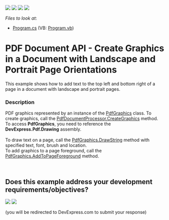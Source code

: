 <!-- default badges list -->
![](https://img.shields.io/endpoint?url=https://codecentral.devexpress.com/api/v1/VersionRange/128595418/17.1.3%2B)
[![](https://img.shields.io/badge/Open_in_DevExpress_Support_Center-FF7200?style=flat-square&logo=DevExpress&logoColor=white)](https://supportcenter.devexpress.com/ticket/details/T383767)
[![](https://img.shields.io/badge/📖_How_to_use_DevExpress_Examples-e9f6fc?style=flat-square)](https://docs.devexpress.com/GeneralInformation/403183)
[![](https://img.shields.io/badge/💬_Leave_Feedback-feecdd?style=flat-square)](#does-this-example-address-your-development-requirementsobjectives)
<!-- default badges end -->
<!-- default file list -->
*Files to look at*:

* [Program.cs](./CS/CreateGraphics/Program.cs) (VB: [Program.vb](./VB/CreateGraphics/Program.vb))
<!-- default file list end -->
# PDF Document API - Create Graphics in a Document with Landscape and Portrait Page Orientations


This example shows how to add text to the top left and bottom right of a page in a document with landscape and portrait pages.


<h3>Description</h3>

PDF graphics represented by an instance of the&nbsp;<a href="https://documentation.devexpress.com/#CoreLibraries/clsDevExpressPdfPdfGraphicstopic">PdfGraphics</a> class. To create graphics, call the&nbsp;<a href="https://documentation.devexpress.com/#DocumentServer/DevExpressPdfPdfDocumentProcessor_CreateGraphicstopic">PdfDocumentProcessor.CreateGraphics</a> method. To access <strong>PdfGraphics</strong>, you need to reference the<strong> DevExpress.Pdf.Drawing</strong> assembly.<br><br>To draw text on a page, call the <a href="https://documentation.devexpress.com/#CoreLibraries/DevExpressPdfPdfGraphics_DrawStringtopic">PdfGraphics.DrawString</a> method with specified text, font, brush and location.<br>To add graphics to a page foreground, call the <a href="https://documentation.devexpress.com/#CoreLibraries/DevExpressPdfPdfGraphics_AddToPageForegroundtopic">PdfGraphics.AddToPageForeground</a> method.

<br/>


<!-- feedback -->
## Does this example address your development requirements/objectives?

[<img src="https://www.devexpress.com/support/examples/i/yes-button.svg"/>](https://www.devexpress.com/support/examples/survey.xml?utm_source=github&utm_campaign=pdf-document-api-add-graphics-to-landscape-and-portrait-pages&~~~was_helpful=yes) [<img src="https://www.devexpress.com/support/examples/i/no-button.svg"/>](https://www.devexpress.com/support/examples/survey.xml?utm_source=github&utm_campaign=pdf-document-api-add-graphics-to-landscape-and-portrait-pages&~~~was_helpful=no)

(you will be redirected to DevExpress.com to submit your response)
<!-- feedback end -->
